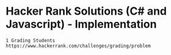 # Hacker Rank Solutions (C# and Javascript) - Implementation

    1 Grading Students         https://www.hackerrank.com/challenges/grading/problem
